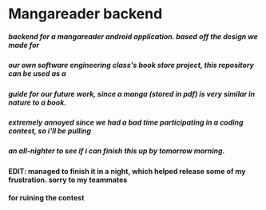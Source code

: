 # Mangareader backend
##### backend for a mangareader android application. based off the design we made for 
##### our own software engineering class's book store project, this repository can be used as a
##### guide for our future work, since a manga (stored in pdf) is very similar in nature to a book.
##### extremely annoyed since we had a bad time participating in a coding contest, so i'll be pulling
##### an all-nighter to see if i can finish this up by tomorrow morning.
#### EDIT: managed to finish it in a night, which helped release some of my frustration. sorry to my teammates
#### for ruining the contest 
